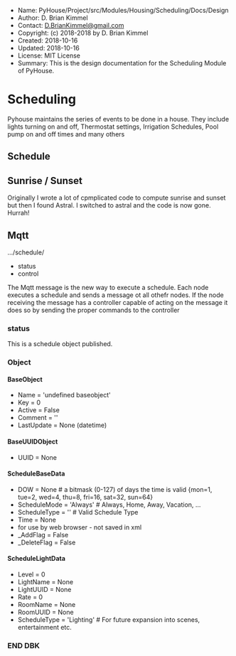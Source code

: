 * Name:      PyHouse/Project/src/Modules/Housing/Scheduling/Docs/Design
* Author:    D. Brian Kimmel
* Contact:   D.BrianKimmel@gmail.com
* Copyright: (c) 2018-2018 by D. Brian Kimmel
* Created:   2018-10-16
* Updated:   2018-10-16
* License:   MIT License
* Summary:   This is the design documentation for the Scheduling Module of PyHouse.


# Scheduling

Pyhouse maintains the series of events to be done in a house.
They include lights turning on and off, Thermostat settings, Irrigation Schedules, Pool pump on and off times and many others

## Schedule

## Sunrise / Sunset

Originally I wrote a lot of cpmplicated code to compute sunrise and sunset but then I found Astral.
I switched to astral and the code is now gone.  Hurrah!

## Mqtt

.../schedule/<Command>
- status
- control

The Mqtt message is the new way to execute a schedule.  Each node executes a schedule and sends a message ot all othefr nodes.
If the node receiving the message has a controller capable of acting on the message it does so by sending the proper commands to the controller


### status

This is a schedule object published.

### Object

#### BaseObject
- Name = 'undefined baseobject'
- Key = 0
- Active = False
- Comment = ''
- LastUpdate = None (datetime)
#### BaseUUIDObject
- UUID = None
#### ScheduleBaseData
- DOW = None  # a bitmask (0-127) of days the time is valid {mon=1, tue=2, wed=4, thu=8, fri=16, sat=32, sun=64}
- ScheduleMode = 'Always'  # Always, Home, Away, Vacation, ...
- ScheduleType = ''  # Valid Schedule Type
- Time = None
-   for use by web browser - not saved in xml
- _AddFlag = False
- _DeleteFlag = False
#### ScheduleLightData
- Level = 0
- LightName = None
- LightUUID = None
- Rate = 0
- RoomName = None
- RoomUUID = None
- ScheduleType = 'Lighting'  # For future expansion into scenes, entertainment etc.



### END DBK
